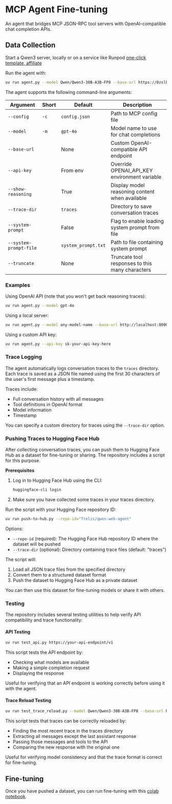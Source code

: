 # MCP Agent Fine-tuning

An agent that bridges MCP JSON-RPC tool servers with OpenAI-compatible chat completion APIs.

## Data Collection

Start a Qwen3 server, locally or on a service like Runpod [one-click template, affiliate](https://runpod.io/console/deploy?template=y3syp133lq&ref=jmfkcdio)

Run the agent with:
```bash
uv run agent.py --model Qwen/Qwen3-30B-A3B-FP8 --base-url https://0zslbmx98vpo2i-8000.proxy.runpod.net/v1 --truncate 4000
```

The agent supports the following command-line arguments:

| Argument | Short | Default | Description |
|----------|-------|---------|-------------|
| `--config` | `-c` | `config.json` | Path to MCP config file |
| `--model` | `-m` | `gpt-4o` | Model name to use for chat completions |
| `--base-url` | | None | Custom OpenAI-compatible API endpoint |
| `--api-key` | | From env | Override OPENAI_API_KEY environment variable |
| `--show-reasoning` | | True | Display model reasoning content when available |
| `--trace-dir` | | `traces` | Directory to save conversation traces |
| `--system-prompt` | | False | Flag to enable loading system prompt from file |
| `--system-prompt-file` | | `system_prompt.txt` | Path to file containing system prompt |
| `--truncate` | | None | Truncate tool responses to this many characters |

### Examples

Using OpenAI API (note that you won't get back reasoning traces):
```bash
uv run agent.py --model gpt-4o
```

Using a local server:
```bash
uv run agent.py --model any-model-name --base-url http://localhost:8000/v1
```

Using a custom API key:
```bash
uv run agent.py --api-key sk-your-api-key-here
```

### Trace Logging

The agent automatically logs conversation traces to the `traces` directory. Each trace is saved as a JSON file named using the first 30 characters of the user's first message plus a timestamp.

Traces include:
- Full conversation history with all messages
- Tool definitions in OpenAI format
- Model information
- Timestamp

You can specify a custom directory for traces using the `--trace-dir` option.

### Pushing Traces to Hugging Face Hub

After collecting conversation traces, you can push them to Hugging Face Hub as a dataset for fine-tuning or sharing. The repository includes a script for this purpose.

**Prerequisites**

1. Log in to Hugging Face Hub using the CLI:
   ```bash
   huggingface-cli login
   ```

2. Make sure you have collected some traces in your traces directory.

Run the script with your Hugging Face repository ID:

```bash
uv run push-to-hub.py --repo-id="Trelis/qwen-web-agent"
```

Options:
- `--repo-id` (required): The Hugging Face Hub repository ID where the dataset will be pushed
- `--trace-dir` (optional): Directory containing trace files (default: "traces")

The script will:
1. Load all JSON trace files from the specified directory
2. Convert them to a structured dataset format
3. Push the dataset to Hugging Face Hub as a private dataset

You can then use this dataset for fine-tuning models or share it with others.

### Testing

The repository includes several testing utilities to help verify API compatibility and trace functionality:

#### API Testing

```bash
uv run test_api.py https://your-api-endpoint/v1
```

This script tests the API endpoint by:
- Checking what models are available
- Making a simple completion request
- Displaying the response

Useful for verifying that an API endpoint is working correctly before using it with the agent.

#### Trace Reload Testing

```bash
uv run test_trace_reload.py --model Qwen/Qwen3-30B-A3B-FP8 --base-url https://0zslbmx98vpo2i-8000.proxy.runpod.net/v1
```

This script tests that traces can be correctly reloaded by:
- Finding the most recent trace in the traces directory
- Extracting all messages except the last assistant response
- Passing those messages and tools to the API
- Comparing the new response with the original one

Useful for verifying model consistency and that the trace format is correct for fine-tuning.

## Fine-tuning

Once you have pushed a dataset, you can run fine-tuning with this [colab notebook](https://colab.research.google.com/drive/1jg72VoXOMVhqWmHlCztgXMaK1i1VoRBE?usp=sharing).
